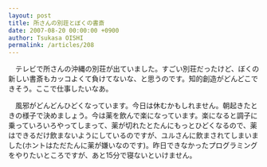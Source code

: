 ```yaml
---
layout: post
title: 所さんの別荘とぼくの書斎
date: 2007-08-20 00:00:00 +0900
author: Tsukasa OISHI
permalink: /articles/208
---
```


　テレビで所さんの沖縄の別荘が出ていました。すごい別荘だったけど、ぼくの新しい書斎もカッコよくて負けてないな、と思うのです。知的創造がどんどこできそう。ここで仕事したいなあ。

　風邪がどんどんひどくなっています。今日は休むかもしれません。朝起きたときの様子で決めましょう。今は薬を飲んで楽になっています。楽になると調子に乗っていろいろやってしまって、薬が切れたとたんにもっとひどくなるので、薬はできるだけ飲まないようにしているのですが、ユルさんに飲まされてしまいました(ホントはただたんに薬が嫌いなのです)。昨日できなかったプログラミングをやりたいところですが、あと15分で寝ないといけません。

